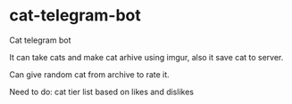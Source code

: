 # cat-telegram-bot
Cat telegram bot

It can take cats and make cat arhive using imgur, also it save cat to server. 

Can give random cat from archive to rate it.

Need to do: cat tier list based on likes and dislikes
